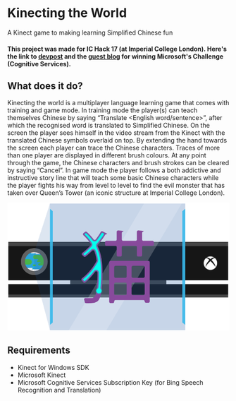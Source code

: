 # Kinecting the World
A Kinect game to making learning Simplified Chinese fun

#### This project was made for IC Hack 17 (at Imperial College London). Here's the link to [devpost](https://devpost.com/software/colorbasics) and the [guest blog](https://blogs.msdn.microsoft.com/uk_faculty_connection/2017/02/14/kinect-cognitive-with-kinecting-the-world-guest-blog-from-ichack17-microsoft-challenge-winners/) for winning Microsoft's Challenge (Cognitive Services).

## What does it do?

Kinecting the world is a multiplayer language learning game that comes with training and game mode. In training mode the player(s) can teach themselves Chinese by saying “Translate \<English word/sentence\>”, after which the recognised word is translated to Simplified Chinese. On the screen the player sees himself in the video stream from the Kinect with the translated Chinese symbols overlaid on top. By extending the hand towards the screen each player can trace the Chinese characters. Traces of more than one player are displayed in different brush colours. At any point through the game, the Chinese characters and brush strokes can be cleared by saying “Cancel”. In game mode the player follows a both addictive and instructive story line that will teach some basic Chinese characters while the player fights his way from level to level to find the evil monster that has taken over Queen’s Tower (an iconic structure at Imperial College London).

![Kinecting the World logo](Kinect-Language-Learning-Game/Kinecting-the-world-logo.png "Kinecting the World Logo")

## Requirements
* Kinect for Windows SDK
* Microsoft Kinect
* Microsoft Cognitive Services Subscription Key (for Bing Speech Recognition and Translation)
